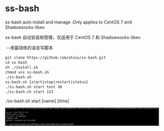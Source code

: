 # ss-bash
  ss-bash auto install and manage .Only applies to CentOS 7 and Shadowsocks-libev
  
  ss-bash 自动安装和管理，仅适用于 CentOS 7 和 Shadowsocks-libev
  
  --用最简练的语言写脚本
  
```
git clone https://github.com/atxiu/ss-bash.git
cd ss-bash
sh ./install.sh
chmod u+x ss-bash.sh
./ss-bash.sh
ss-bash.sh {start|stop|restart|status}
./ss-bash.sh start test 30
./ss-bash.sh start 123
```
./ss-bash.sh start [name] [time]

![Snipaste_2018-01-01_09-33-50](Snipaste_2018-01-01_09-33-50.png)
